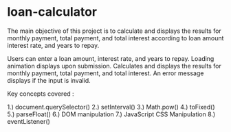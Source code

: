 # loan-calculator
The main objective of this project is to calculate and displays the results for monthly payment, total payment, and total interest according to loan amount interest rate, and years to repay.

Users can enter a loan amount, interest rate, and years to repay.
Loading animation displays upon submission.
Calculates and displays the results for monthly payment, total payment, and total interest.
An error message displays if the input is invalid.

Key concepts covered :

1.) document.querySelector()
2.) setInterval()
3.) Math.pow()
4.) toFixed()
5.) parseFloat()
6.) DOM manipulation
7.) JavaScript CSS Manipulation
8.) eventListener()
